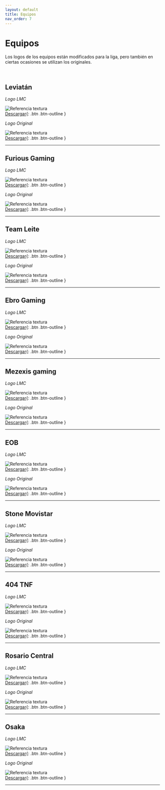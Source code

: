 ```yaml
---
layout: default
title: Equipos
nav_order: 7
---
```


# Equipos

Los logos de los equipos están modificados para la liga, pero también en ciertas ocasiones se utilizan los originales.

<br>

## Leviatán

*Logo LMC*

<img src="../../assets/images/leviatan_demo.jpg" alt="Referencia textura"/><br>
[Descargar](https://drive.google.com/uc?export=download&id=18S8vUgvTGhb8gnrDYYURKekHozXc6coC){: .btn .btn-outline }

*Logo Original*

<img src="../../assets/images/leviatan_demo2.jpg" alt="Referencia textura"/><br>
[Descargar](https://drive.google.com/drive/folders/1f8abMb7BBbEezDjQn56PwmhjnGiZ14Q-?usp=sharing){: .btn .btn-outline }

---------

## Furious Gaming

*Logo LMC*

<img src="../../assets/images/furious_demo.jpg" alt="Referencia textura"/><br>
[Descargar](https://drive.google.com/uc?export=download&id=1vGvEwDU84yXRwoaN8AcCmb-sQ_u2cFIF){: .btn .btn-outline }

*Logo Original*

<img src="../../assets/images/furious_demo2.jpg" alt="Referencia textura"/><br>
[Descargar](https://drive.google.com/drive/folders/1jdk92GjB5mbdpQgt4XhJaU5JJJ_NYONO?usp=sharing){: .btn .btn-outline }

---------

## Team Leite

*Logo LMC*

<img src="../../assets/images/team_leite_demo.jpg" alt="Referencia textura"/><br>
[Descargar](https://drive.google.com/uc?export=download&id=17ZnPYRrxoNcB6cVS60m6dMY0ZxQtAeDr){: .btn .btn-outline }

*Logo Original*

<img src="../../assets/images/team_leite_demo2.jpg" alt="Referencia textura"/><br>
[Descargar](https://drive.google.com/drive/folders/1HzRVRFMi-O8a8wwBGaBlnxFviseZYUBt?usp=sharing){: .btn .btn-outline }

---------

## Ebro Gaming

*Logo LMC*

<img src="../../assets/images/ebro_gaming_demo.jpg" alt="Referencia textura"/><br>
[Descargar](https://drive.google.com/uc?export=download&id=1aEFvsDZZm_jolO1Y0urQc6m65mEBJD3q){: .btn .btn-outline }

*Logo Original*

<img src="../../assets/images/ebro_gaming_demo2.jpg" alt="Referencia textura"/><br>
[Descargar](https://drive.google.com/drive/folders/1AJ4XOjetZHbsfb8YGzYL3IuYDEqwVo1Q?usp=sharing){: .btn .btn-outline }

---------

## Mezexis gaming

*Logo LMC*

<img src="../../assets/images/mezexis_demo.jpg" alt="Referencia textura"/><br>
[Descargar](https://drive.google.com/uc?export=download&id=1jJ4zzfxuwun2XTItR7qeW0VOwqGW3HNz){: .btn .btn-outline }

*Logo Original*

<img src="../../assets/images/mezexis_demo2.jpg" alt="Referencia textura"/><br>
[Descargar](https://drive.google.com/drive/folders/1kIdrWeehGKpkFbE6fzgi14_TnaTdnTAA?usp=sharing){: .btn .btn-outline }

---------

## EOB

*Logo LMC*

<img src="../../assets/images/eob_demo.jpg" alt="Referencia textura"/><br>
[Descargar](https://drive.google.com/uc?export=download&id=1eTSFJF2tzDiFTNdHq17TH-wvFLKaZ3sD){: .btn .btn-outline }

*Logo Original*

<img src="../../assets/images/eob_demo2.jpg" alt="Referencia textura"/><br>
[Descargar](https://drive.google.com/drive/folders/1AlUlsrfh3AuyAQYhapFmXZUPpI2HvsdM?usp=sharing){: .btn .btn-outline }

---------

## Stone Movistar

*Logo LMC*

<img src="../../assets/images/stone_movistar_demo.jpg" alt="Referencia textura"/><br>
[Descargar](https://drive.google.com/uc?export=download&id=1ft7byMILxrJPnppTpGtmSh9c2Qcu3hQr){: .btn .btn-outline }

*Logo Original*

<img src="../../assets/images/stone_movistar_demo2.jpg" alt="Referencia textura"/><br>
[Descargar](https://drive.google.com/drive/folders/1SnzEnjLQM3HanU_463R7s65S5ElJFrIY?usp=sharing){: .btn .btn-outline }

---------

## 404 TNF

*Logo LMC*

<img src="../../assets/images/404_demo.jpg" alt="Referencia textura"/><br>
[Descargar](https://drive.google.com/uc?export=download&id=1xh-AfFk4himRU8OfiOozlaDYnUtQbwTf){: .btn .btn-outline }

*Logo Original*

<img src="../../assets/images/404_demo2.jpg" alt="Referencia textura"/><br>
[Descargar](https://drive.google.com/uc?export=download&id=1eWMhl-s-WSmYSxeF3dRe0P9xJ0-FAcNX){: .btn .btn-outline }

---------

## Rosario Central

*Logo LMC*

<img src="../../assets/images/rosario_central_demo.jpg" alt="Referencia textura"/><br>
[Descargar](https://drive.google.com/uc?export=download&id=15D8l4J92kDnudoVGPCmWpNWQ90UFRrYR){: .btn .btn-outline }

*Logo Original*

<img src="../../assets/images/rosario_central_demo2.jpg" alt="Referencia textura"/><br>
[Descargar](https://drive.google.com/drive/folders/1qK0CPJ93FpnMavU1gJ7ZGyI01pd9KEO4?usp=sharing){: .btn .btn-outline }

---------

## Osaka

*Logo LMC*

<img src="../../assets/images/osaka_demo.jpg" alt="Referencia textura"/><br>
[Descargar](https://drive.google.com/uc?export=download&id=1-1BtVdBKDmyTFga1biDciJPMxlrWZ2At){: .btn .btn-outline }

*Logo Original*

<img src="../../assets/images/osaka_demo2.jpg" alt="Referencia textura"/><br>
[Descargar](https://drive.google.com/drive/folders/1D1r-vBS5EH-R09vJRp3Sr6fsyl4_3kyx?usp=sharing){: .btn .btn-outline }

---------